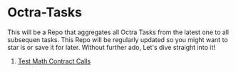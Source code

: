 # Octra-Tasks
This will be a Repo that aggregates all Octra Tasks from the latest one to all subsequen tasks. This Repo will be regularly updated so you might want to star is or save it for later. Without further ado, Let's dive straight into it!

1. [Test Math Contract Calls](https://google.com)

